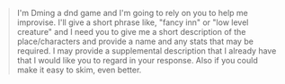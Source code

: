 > I'm Dming a dnd game and I'm going to rely on you to help me improvise. I'll give a short phrase like, "fancy inn" or "low level creature" and I need you to give me a short description of the place/characters and provide a name and any stats that may be required. I may provide a supplemental description that I already have that I would like you to regard in your response. Also if you could make it easy to skim, even better.
